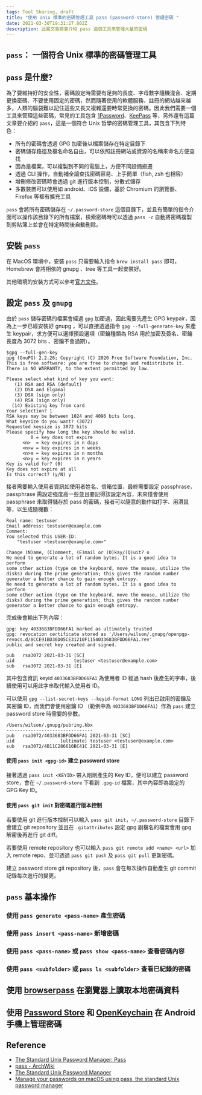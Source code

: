 ```yaml
---
tags: Tool Sharing, draft
title: "使用 Unix 標準的密碼管理工具 pass (password-store) 管理密碼 "
date: 2021-03-30T19:31:27.802Z
description: 此篇文章將會介紹 pass 這個工具來管理大量的密碼
---
```

## `pass`： 一個符合 Unix 標準的密碼管理工具
## `pass` 是什麼?
為了要維持好的安全性，密碼設定時需要有足夠的長度、字母數字隨機混合、定期更換密碼、不要使用固定的密碼，然而隨著使用的軟體服務、註冊的網站越來越多，人類的腦袋難以記住這些又長又複雜還要時常更換的密碼。因此我們需要一個工具來管理這些密碼，常見的工具包含 [1Password](https://1password.com/zh-tw/)、[KeePass](https://keepass.info/) 等，另外還有這篇文章要介紹的 `pass`，這是一個符合 Unix 哲學的密碼管理工具，其包含下列特色：
- 所有的密碼會透過 GPG 加密後以檔案儲存在特定目錄下
- 密碼儲存路徑及檔名命名自由，可以依照註冊網站或資源的名稱來命名方便查找
- 因為是檔案，可以複製到不同的電腦上，方便不同設備搬遷
- 透過 CLI 操作，自動補全讓查找密碼容易、上手簡單（fish, zsh 也相容）
- 增刪修改密碼時會透過 git 進行版本控制，分散式儲存
- 多數裝置可以使用如 android、iOS 設備，基於 Chromium 的瀏覽器、Firefox 等都有擴充工具


`pass` 會將所有密碼儲存在 `~/.password-store` 這個目錄下，並且有簡單的指令介面可以操作該目錄下的所有檔案，檢索密碼時可以透過 `pass -c` 自動將密碼複製到剪貼簿上並會在特定時間後自動刪除。



## 安裝 `pass`

在 MacOS 環境中，安裝 `pass` 只需要輸入指令 `brew install pass` 即可，Homebrew 會將相依的 gnupg 、tree 等工具一起安裝好。

其他環境的安裝方式可以參考[官方文件](https://www.passwordstore.org/)。

## 設定 `pass` 及 `gnupg`
由於 `pass` 儲存密碼的檔案會經過 `gpg` 加密過，因此需要先產生 GPG keypair，因為上一步已經安裝好 gnupg ，可以直接透過指令 `gpg --full-generate-key` 來產生 keypair，求方便可以選擇預設選項（密鑰種類為 RSA 用於加密及簽名、密鑰長度為 3072 bits 、密鑰不會過期）。
```
$gpg --full-gen-key
gpg (GnuPG) 2.2.26; Copyright (C) 2020 Free Software Foundation, Inc.
This is free software: you are free to change and redistribute it.
There is NO WARRANTY, to the extent permitted by law.

Please select what kind of key you want:
   (1) RSA and RSA (default)
   (2) DSA and Elgamal
   (3) DSA (sign only)
   (4) RSA (sign only)
  (14) Existing key from card
Your selection? 1
RSA keys may be between 1024 and 4096 bits long.
What keysize do you want? (3072)
Requested keysize is 3072 bits
Please specify how long the key should be valid.
         0 = key does not expire
      <n>  = key expires in n days
      <n>w = key expires in n weeks
      <n>m = key expires in n months
      <n>y = key expires in n years
Key is valid for? (0)
Key does not expire at all
Is this correct? (y/N) y
```

接者需要輸入使用者資訊如使用者姓名、信箱位置，最終需要設定 passphrase，passphrase 需設定強度高一些並且要記得該設定內容，未來僅會使用 passphrase 來取得儲存於 pass 的密碼，接者可以隨意的動作如打字、用滑鼠等，以生成隨機數：

```
Real name: testuser
Email address: testuser@example.com
Comment:
You selected this USER-ID:
    "testuser <testuser@example.com>"

Change (N)ame, (C)omment, (E)mail or (O)kay/(Q)uit? o
We need to generate a lot of random bytes. It is a good idea to perform
some other action (type on the keyboard, move the mouse, utilize the
disks) during the prime generation; this gives the random number
generator a better chance to gain enough entropy.
We need to generate a lot of random bytes. It is a good idea to perform
some other action (type on the keyboard, move the mouse, utilize the
disks) during the prime generation; this gives the random number
generator a better chance to gain enough entropy.
```

完成後會輸出下列內容：
```
gpg: key 4033683BFDD66FA1 marked as ultimately trusted
gpg: revocation certificate stored as '/Users/wilson/.gnupg/openpgp-revocs.d/8CCE91BD36D05CE31210F1154033683BFDD66FA1.rev'
public and secret key created and signed.

pub   rsa3072 2021-03-31 [SC]
uid                      testuser <testuser@example.com>
sub   rsa3072 2021-03-31 [E]
```
其中包含資訊 keyid `4033683BFDD66FA1` 為使用者 ID 經過 hash 後產生的字串，後續使用可以用此字串取代輸入使用者 ID。

可以使用 `gpg --list-secret-keys --keyid-format LONG` 列出已啟用的密鑰及其密鑰 ID，而我們會使用密鑰 ID （範例中為 `4033683BFDD66FA1`）作為 `pass` 建立 password store 時需要的參數。

```
/Users/wilson/.gnupg/pubring.kbx
--------------------------------
pub   rsa3072/4033683BFDD66FA1 2021-03-31 [SC]
uid                 [ultimate] testuser <testuser@example.com>
sub   rsa3072/4B11C286610BC41C 2021-03-31 [E]
```

#### 使用 `pass init <gpg-id>` 建立 password store
接著透過 `pass init <KEYID>` 帶入剛剛產生的 Key ID，便可以建立 password store，會在 `~/.password-store` 下看到 `.gpg-id` 檔案，其中內容即為設定的 GPG Key ID。

#### 使用 `pass git init` 對密碼進行版本控制
若要使用 git 進行版本控制可以輸入 `pass git init`，`~/.password-store` 目錄下會建立 git repository 並且在 `.gitattributes` 設定 gpg 副檔名的檔案會用 gpg 解密後再進行 git diff。

若要使用 remote repository 也可以輸入 `pass git remote add <name> <url>` 加入 remote repo，並可透過 `pass git push` 及 `pass git pull` 更新密碼。

建立 password store git repository 後，`pass` 會在每次操作自動產生 git commit 記錄每次進行的變更。

## `pass` 基本操作
### 使用 `pass generate <pass-name>` 產生密碼
### 使用 `pass insert <pass-name>` 新增密碼
### 使用 `pass <pass-name>` 或 `pass show <pass-name>` 查看密碼內容
### 使用 `pass <subfolder>` 或 `pass ls <subfolder>` 查看已紀錄的密碼


## 使用 [browserpass](https://chrome.google.com/webstore/detail/browsrpass/naepdomgkenhinolocfifgehidddafch) 在瀏覽器上讀取本地密碼資料

## 使用 [Password Store](https://play.google.com/store/apps/details?id=dev.msfjarvis.aps&hl=en_US&gl=US) 和 [OpenKeychain](https://play.google.com/store/apps/details?id=org.sufficientlysecure.keychain&hl=zh_TW&gl=US) 在 Android 手機上管理密碼


## Reference
- [The Standard Unix Password Manager: Pass](https://www.passwordstore.org/)
- [pass - ArchWiki](https://wiki.archlinux.org/index.php/Pass)
- [The Standard Unix Password Manager](https://www.youtube.com/watch?v=hlRQTj1D9LA)
- [Manage your passwords on macOS using pass, the standard Unix password manager](https://guimauve.io/articles/manage-your-passwords-on-macos-using-pass-the-standard-unix-password-manager)
